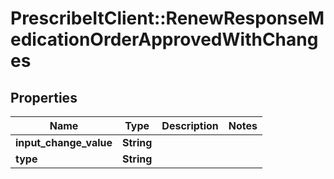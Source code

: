 # PrescribeItClient::RenewResponseMedicationOrderApprovedWithChanges

## Properties
Name | Type | Description | Notes
------------ | ------------- | ------------- | -------------
**input_change_value** | **String** |  | 
**type** | **String** |  | 

